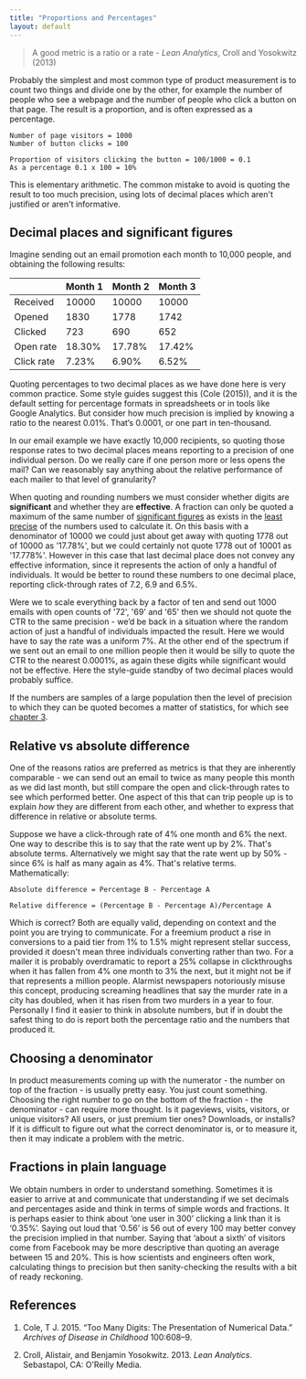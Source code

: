 ```yaml
---
title: "Proportions and Percentages"
layout: default
---
```


> A good metric is a ratio or a rate  - *Lean Analytics*, Croll and Yosokwitz (2013)

Probably the simplest and most common type of product measurement is to count two things and divide one by the other, for example the number of people who see a webpage and the number of people who click a button on that page. The result is a proportion, and is often expressed as a percentage. 

```{.math}
Number of page visitors = 1000
Number of button clicks = 100

Proportion of visitors clicking the button = 100/1000 = 0.1
As a percentage 0.1 x 100 = 10%
```

This is elementary arithmetic. The common mistake to avoid is quoting the result to too much precision, using lots of decimal places which aren't justified or aren't informative. 

## Decimal places and significant figures

Imagine sending out an email promotion each month to 10,000 people, and obtaining the following results:

||Month 1|Month 2|Month 3|
|-|-|-|-|
|Received|10000|10000|10000|
|Opened|1830|1778|1742|
|Clicked|723|690|652|
|Open rate|18.30%|17.78%|17.42%|
|Click rate|7.23%|6.90%|6.52%|

Quoting percentages to two decimal places as we have done here is very common practice. Some style guides suggest this (Cole (2015)), and it is the default setting for percentage formats in spreadsheets or in tools like Google Analytics. But consider how much precision is implied by knowing a ratio to the nearest 0.01%. That’s 0.0001, or one part in ten-thousand. 

In our email example we have exactly 10,000 recipients, so quoting those response rates to two decimal places means reporting to a precision of one individual person. Do we really care if one person more or less opens the mail? Can we reasonably say anything about the relative performance of each mailer to that level of granularity?

When quoting and rounding numbers we must consider whether digits are **significant** and whether they are **effective**. A fraction can only be quoted a maximum of the same number of [significant figures](https://en.wikipedia.org/wiki/Significant_figures) as exists in the [least precise](https://en.wikipedia.org/wiki/Significance_arithmetic#Multiplication_and_division_using_significance_arithmetic) of the numbers used to calculate it. On this basis with a denominator of 10000 we could just about get away with quoting 1778 out of 10000 as '17.78%', but we could certainly not quote 1778 out of 10001 as '17.778%'. However in this case that last decimal place does not convey any effective information, since it represents the action of only a handful of individuals. It would be better to round these numbers to one decimal place, reporting click-through rates of 7.2, 6.9 and 6.5%. 

Were we to scale everything back by a factor of ten and send out 1000 emails with open counts of '72', '69' and '65' then we should not quote the CTR to the same precision - we’d be back in a situation where the random action of just a handful of individuals impacted the result. Here we would have to say the rate was a uniform 7%. At the other end of the spectrum if we sent out an email to one million people then it would be silly to quote the CTR to the nearest 0.0001%, as again these digits while significant would not be effective. Here the style-guide standby of two decimal places would probably suffice. 

If the numbers are samples of a large population then the level of precision to which they can be quoted becomes a matter of statistics, for which see [chapter 3](../chapter-3/index.html). 

## Relative vs absolute difference

One of the reasons ratios are preferred as metrics is that they are inherently comparable - we can send out an email to twice as many people this month as we did last month, but still compare the open and click-through rates to see which performed better. One aspect of this that can trip people up is to explain *how* they are different from each other, and whether to express that difference in relative or absolute terms. 

Suppose we have a click-through rate of 4% one month and 6% the next. One way to describe this is to say that the rate went up by 2%. That's absolute terms. Alternatively we might say that the rate went up by 50% - since 6% is half as many again as 4%. That's relative terms. Mathematically:

```{.math}
Absolute difference = Percentage B - Percentage A

Relative difference = (Percentage B - Percentage A)/Percentage A
```

Which is correct? Both are equally valid, depending on context and the point you are trying to communicate. For a freemium product a rise in conversions to a paid tier from 1% to 1.5% might represent stellar success, provided it doesn't mean three individuals converting rather than two. For a mailer it is probably overdramatic to report a 25% collapse in clickthroughs when it has fallen from 4% one month to 3% the next, but it might not be if that represents a million people. Alarmist newspapers notoriously misuse this concept, producing screaming headlines that say the murder rate in a city has doubled, when it has risen from two murders in a year to four. Personally I find it easier to think in absolute numbers, but if in doubt the safest thing to do is report both the percentage ratio and the numbers that produced it. 

## Choosing a denominator

In product measurements coming up with the numerator - the number on top of the fraction - is usually pretty easy. You just count something. Choosing the right number to go on the bottom of the fraction - the denominator - can require more thought. Is it pageviews, visits, visitors, or unique visitors? All users, or just premium tier ones? Downloads, or installs? If it is difficult to figure out what the correct denominator is, or to measure it, then it may indicate a problem with the metric. 

## Fractions in plain language

We obtain numbers in order to understand something. Sometimes it is easier to arrive at and communicate that understanding if we set decimals and percentages aside and think in terms of simple words and fractions. It is perhaps easier to think about ‘one user in 300’ clicking a link than it is ‘0.35%’. Saying out loud that ‘0.56’ is 56 out of every 100 may better convey the precision implied in that number. Saying that ‘about a sixth’ of visitors come from Facebook may be more descriptive than quoting an average between 15 and 20%. This is how scientists and engineers often work, calculating things to precision but then sanity-checking the results with a bit of ready reckoning. 

## References

1. Cole, T J. 2015. “Too Many Digits: The Presentation of Numerical Data.” _Archives of Disease in Childhood_ 100:608–9.

2. Croll, Alistair, and Benjamin Yosokwitz. 2013. _Lean Analytics_. Sebastapol, CA: O’Reilly Media.